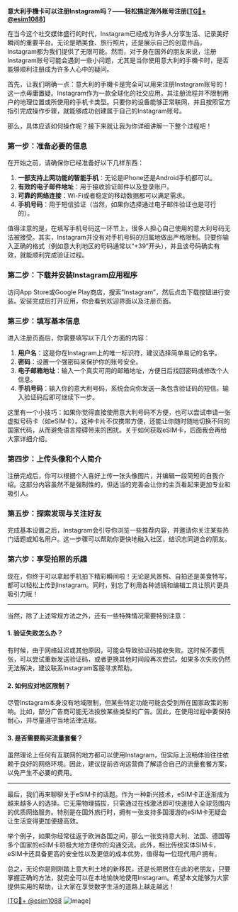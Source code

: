 **意大利手機卡可以注册Instagram吗？——轻松搞定海外账号注册[[TG💪+ @esim1088](https://t.me/s/esim1088)]**

在当今这个社交媒体盛行的时代，Instagram已经成为许多人分享生活、记录美好瞬间的重要平台。无论是晒美食、旅行照片，还是展示自己的创意作品，Instagram都为我们提供了无限可能。然而，对于身在国外的朋友来说，注册Instagram账号可能会遇到一些小问题，尤其是当你使用意大利的手機卡时，是否能够顺利注册成为许多人心中的疑问。

首先，让我们明确一点：意大利的手機卡是完全可以用来注册Instagram账号的！这一点毋庸置疑。Instagram作为一款全球化的社交应用，其注册流程并不限制用户的地理位置或所使用的手机卡类型。只要你的设备能够正常联网，并且按照官方指引完成操作步骤，就能够成功创建属于自己的Instagram账号。

那么，具体应该如何操作呢？接下来就让我为你详细讲解一下整个过程吧！

### **第一步：准备必要的信息**
在开始之前，请确保你已经准备好以下几样东西：
1. **一部支持上网功能的智能手机**：无论是iPhone还是Android手机都可以。
2. **有效的电子邮件地址**：用于接收验证邮件以及登录账户。
3. **可靠的网络连接**：Wi-Fi或者稳定的移动数据都可以满足需求。
4. **手机号码**：用于短信验证（当然，如果你选择通过电子邮件验证也是可行的）。

值得注意的是，在填写手机号码这一环节上，很多人担心自己使用的意大利号码无法被接受。其实，Instagram并没有对手机号码的归属地做出严格限制。只要你输入正确的格式（例如意大利地区的号码通常以“+39”开头），并且该号码确实有效，就能顺利完成验证过程。

### **第二步：下载并安装Instagram应用程序**
访问App Store或Google Play商店，搜索“Instagram”，然后点击下载按钮进行安装。安装完成后打开应用，你会看到欢迎界面以及注册页面。

### **第三步：填写基本信息**
进入注册页面后，你需要填写以下几个方面的内容：
1. **用户名**：这是你在Instagram上的唯一标识符，建议选择简单易记的名字。
2. **密码**：设置一个强密码来保护你的账号安全。
3. **电子邮箱地址**：输入一个真实可用的邮箱地址，方便日后找回密码或修改个人信息。
4. **手机号码**：输入你的意大利号码，系统会向你发送一条包含验证码的短信。输入验证码后即可继续下一步。

这里有一个小技巧：如果你觉得直接使用意大利号码不方便，也可以尝试申请一张虚拟号码卡（如eSIM卡）。这种卡片不仅携带方便，还能让你随时随地切换不同的国家代码，从而避免语言障碍带来的困扰。关于如何获取eSIM卡，后面我会再给大家详细介绍。

### **第四步：上传头像和个人简介**
注册完成后，你可以根据个人喜好上传一张头像图片，并编辑一段简短的自我介绍。这部分内容虽然不是强制性的，但适当的完善会让你的主页看起来更加专业和吸引人。

### **第五步：探索发现与关注好友**
完成基本设置之后，Instagram会引导你浏览一些推荐内容，并邀请你关注某些热门话题或知名用户。这一步骤可以帮助你更快地融入社区，结识志同道合的朋友。

### **第六步：享受拍照的乐趣**
现在，你终于可以拿起手机拍下精彩瞬间啦！无论是风景照、自拍还是美食特写，都可以轻松上传到Instagram。同时，别忘了利用各种滤镜和编辑工具让照片更具吸引力哦！

---

当然，除了上述常规方法之外，还有一些特殊情况需要特别注意：

#### **1. 验证失败怎么办？**
有时候，由于网络延迟或其他原因，可能会导致验证码接收失败。这时候不要慌张，可以尝试重新发送验证码，或者更换其他时间段再次尝试。如果多次失败仍然无法解决，建议联系Instagram客服寻求帮助。

#### **2. 如何应对地区限制？**
尽管Instagram本身没有地域限制，但某些特定功能可能会受到所在国家政策的影响。比如，部分广告商可能无法投放某些类型的广告。因此，在使用过程中要保持耐心，并尽量遵守当地法律法规。

#### **3. 是否需要购买流量套餐？**
虽然理论上任何有互联网的地方都可以使用Instagram，但实际上流畅体验往往依赖于良好的网络环境。因此，建议提前咨询运营商了解适合自己的流量套餐方案，以免产生不必要的费用。

---

最后，我们再来聊聊关于eSIM卡的话题。作为一种新兴技术，eSIM卡正逐渐成为越来越多人的选择。它无需物理插拔，只需通过在线激活即可快速接入全球范围内的优质网络服务。特别是在国外旅行时，拥有一张支持多国漫游的eSIM卡无疑会让生活变得更加便捷高效。

举个例子，如果你经常往返于欧洲各国之间，那么一张支持意大利、法国、德国等多个国家的eSIM卡将极大地方便你的沟通交流。此外，相比传统实体SIM卡，eSIM卡还具备更高的安全性以及更低的成本优势，值得每一位现代用户拥有。

总之，无论你是刚刚踏上意大利土地的新移民，还是长期居住在此的老朋友，只要掌握正确的方法，就完全可以在本地愉快地使用Instagram。希望本文能够为大家提供实用的帮助，让大家在享受数字生活的道路上越走越远！

[[TG💪+ @esim1088](https://t.me/s/esim1088) ![Image](https://i.postimg.cc/4NQfJmqS/Snipaste-2025-05-13-00-14-12.png)]